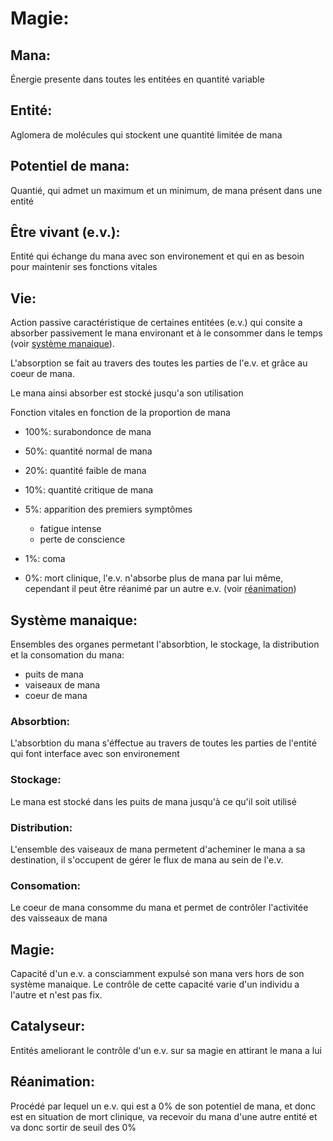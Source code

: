 # Magie:

## __Mana:__

Énergie presente dans toutes les entitées en quantité variable

## __Entité:__

Aglomera de molécules qui stockent une quantité limitée de mana


## __Potentiel de mana:__

Quantié, qui admet un maximum et un minimum, de mana présent dans une entité

## __Être vivant (e.v.):__

Entité qui échange du mana avec son environement et qui en as besoin pour maintenir ses fonctions vitales

## __Vie:__

Action passive caractéristique de certaines entitées (e.v.) qui consite a absorber passivement le mana environant et à le consommer dans le temps (voir [système manaique](https://github.com/Linklancien/Better-magic/blob/main/magic.md#syst%C3%A8me-manaique)).

L'absorption se fait au travers des toutes les parties de l'e.v. et grâce au coeur de mana.

Le mana ainsi absorber est stocké jusqu'a son utilisation

Fonction vitales en fonction de la proportion de mana
- 100%: surabondonce de mana
- 50%: quantité normal de mana
- 20%: quantité faible de mana
- 10%: quantité critique de mana
- 5%: apparition des premiers symptômes 

  - fatigue intense
  - perte de conscience

- 1%: coma  
- 0%: mort clinique, l'e.v. n'absorbe plus de mana par lui même, cependant il peut être réanimé par un autre e.v. (voir [réanimation](https://github.com/Linklancien/Better-magic/blob/main/magic.md#r%C3%A9animation))

## __Système manaique:__

Ensembles des organes permetant l'absorbtion, le stockage, la distribution et la consomation du mana:

- puits de mana
- vaiseaux de mana
- coeur de mana
  
### Absorbtion:

L'absorbtion du mana s'éffectue au travers de toutes les parties de l'entité qui font interface avec son environement

### Stockage:

Le mana est stocké dans les puits de mana jusqu'à ce qu'il soit utilisé

### Distribution:

L'ensemble des vaiseaux de mana permetent d'acheminer le mana a sa destination, il s'occupent de gérer le flux de mana au sein de l'e.v.

### Consomation:

Le coeur de mana consomme du mana et permet de contrôler l'activitée des vaisseaux de mana

## __Magie:__

Capacité d'un e.v. a consciamment expulsé son mana vers hors de son système manaique.
Le contrôle de cette capacité varie d'un individu a l'autre et n'est pas fix.

## __Catalyseur:__

Entités ameliorant le contrôle d'un e.v. sur sa magie en attirant le mana a lui

## __Réanimation:__

Procédé par lequel un e.v. qui est a 0% de son potentiel de mana, et donc est en situation de mort clinique, va recevoir du mana d'une autre entité et va donc sortir de seuil des 0%
